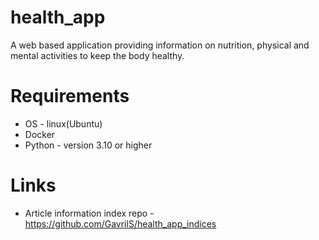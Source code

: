 # health_app
A web based application providing information on nutrition, physical and mental activities to keep the body healthy.

# Requirements
- OS - linux(Ubuntu)
- Docker
- Python - version 3.10 or higher

# Links
- Article information index repo - https://github.com/GavrilS/health_app_indices